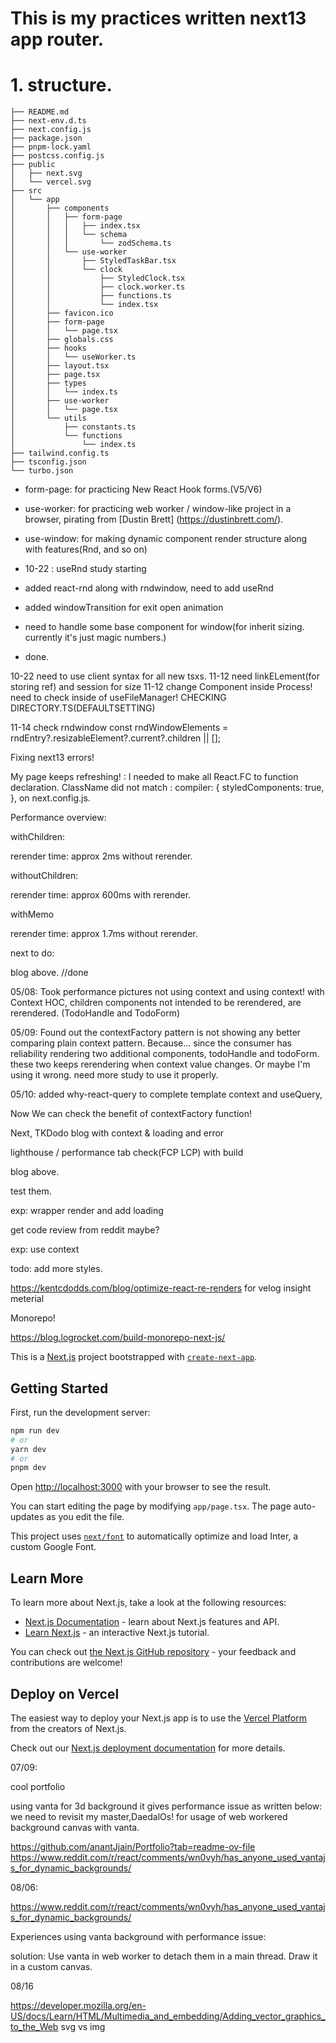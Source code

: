 # This is my practices written next13 app router.

# 1. structure.

```
├── README.md
├── next-env.d.ts
├── next.config.js
├── package.json
├── pnpm-lock.yaml
├── postcss.config.js
├── public
│   ├── next.svg
│   └── vercel.svg
├── src
│   └── app
│       ├── components
│       │   ├── form-page
│       │   │   ├── index.tsx
│       │   │   └── schema
│       │   │       └── zodSchema.ts
│       │   └── use-worker
│       │       ├── StyledTaskBar.tsx
│       │       └── clock
│       │           ├── StyledClock.tsx
│       │           ├── clock.worker.ts
│       │           ├── functions.ts
│       │           └── index.tsx
│       ├── favicon.ico
│       ├── form-page
│       │   └── page.tsx
│       ├── globals.css
│       ├── hooks
│       │   └── useWorker.ts
│       ├── layout.tsx
│       ├── page.tsx
│       ├── types
│       │   └── index.ts
│       ├── use-worker
│       │   └── page.tsx
│       └── utils
│           ├── constants.ts
│           └── functions
│               └── index.ts
├── tailwind.config.ts
├── tsconfig.json
└── turbo.json
```

- form-page: for practicing New React Hook forms.(V5/V6)
- use-worker: for practicing web worker / window-like project in a browser, pirating from
  [Dustin Brett] (https://dustinbrett.com/).
- use-window: for making dynamic component render structure along with features(Rnd, and so on)

- 10-22 : useRnd study starting
- added react-rnd along with rndwindow, need to add useRnd
- added windowTransition for exit open animation

- need to handle some base component for window(for inherit sizing. currently it's just magic numbers.)
- done.

10-22 need to use client syntax for all new tsxs.
11-12 need linkELement(for storing ref) and session for size
11-12 change Component inside Process! need to check inside of useFileManager!
CHECKING DIRECTORY.TS(DEFAULTSETTING)

11-14 check rndwindow
const rndWindowElements =
rndEntry?.resizableElement?.current?.children || [];

Fixing next13 errors!

My page keeps refreshing! : I needed to make all React.FC to function declaration.
ClassName did not match :
compiler: {
styledComponents: true,
},
on next.config.js.

Performance overview:

withChildren:

rerender time: approx 2ms without rerender.

withoutChildren:

rerender time: approx 600ms with rerender.

withMemo

rerender time: approx 1.7ms without rerender.

next to do:

blog above. //done

05/08: Took performance pictures not using context and using context!
with Context HOC, children components not intended to be rerendered, are rerendered. (TodoHandle and TodoForm)

05/09: Found out the contextFactory pattern is not showing any better comparing plain context pattern.
Because... since the consumer has reliability rendering two additional components, todoHandle and todoForm. these two keeps rerendering when context value changes.
Or maybe I'm using it wrong. need more study to use it properly.

05/10: added why-react-query to complete template context and useQuery,

Now We can check the benefit of contextFactory function!

Next, TKDodo blog with context & loading and error

lighthouse / performance tab check(FCP LCP) with build

blog above.

test them.

exp: wrapper render and add loading

get code review from reddit maybe?

exp: use context

todo: add more styles.

https://kentcdodds.com/blog/optimize-react-re-renders
for velog insight meterial

Monorepo!

https://blog.logrocket.com/build-monorepo-next-js/

This is a [Next.js](https://nextjs.org/) project bootstrapped with [`create-next-app`](https://github.com/vercel/next.js/tree/canary/packages/create-next-app).

## Getting Started

First, run the development server:

```bash
npm run dev
# or
yarn dev
# or
pnpm dev
```

Open [http://localhost:3000](http://localhost:3000) with your browser to see the result.

You can start editing the page by modifying `app/page.tsx`. The page auto-updates as you edit the file.

This project uses [`next/font`](https://nextjs.org/docs/basic-features/font-optimization) to automatically optimize and load Inter, a custom Google Font.

## Learn More

To learn more about Next.js, take a look at the following resources:

- [Next.js Documentation](https://nextjs.org/docs) - learn about Next.js features and API.
- [Learn Next.js](https://nextjs.org/learn) - an interactive Next.js tutorial.

You can check out [the Next.js GitHub repository](https://github.com/vercel/next.js/) - your feedback and contributions are welcome!

## Deploy on Vercel

The easiest way to deploy your Next.js app is to use the [Vercel Platform](https://vercel.com/new?utm_medium=default-template&filter=next.js&utm_source=create-next-app&utm_campaign=create-next-app-readme) from the creators of Next.js.

Check out our [Next.js deployment documentation](https://nextjs.org/docs/deployment) for more details.

07/09:

cool portfolio

using vanta for 3d background
it gives performance issue as written below:
we need to revisit my master,DaedalOs! for usage of web workered background canvas with vanta.

https://github.com/anantJjain/Portfolio?tab=readme-ov-file
https://www.reddit.com/r/react/comments/wn0vyh/has_anyone_used_vantajs_for_dynamic_backgrounds/

08/06:

https://www.reddit.com/r/react/comments/wn0vyh/has_anyone_used_vantajs_for_dynamic_backgrounds/

Experiences using vanta background with performance issue:

solution: Use vanta in web worker to detach them in a main thread. Draw it in a custom canvas.

08/16

https://developer.mozilla.org/en-US/docs/Learn/HTML/Multimedia_and_embedding/Adding_vector_graphics_to_the_Web
svg vs img
